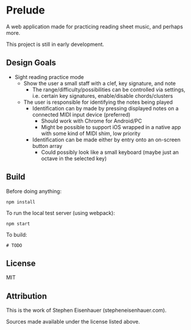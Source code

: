 # Prelude

A web application made for practicing reading sheet music, and perhaps more.

This project is still in early development.

## Design Goals

* Sight reading practice mode
  * Show the user a small staff with a clef, key signature, and note
    * The range/difficulty/possibilities can be controlled via settings, i.e. certain key signatures, enable/disable chords/clusters
  * The user is responsible for identifying the notes being played
    * Identification can by made by pressing displayed notes on a connected MIDI input device (preferred)
      * Should work with Chrome for Android/PC
      * Might be possible to support iOS wrapped in a native app with some kind of MIDI shim, low priority
    * Identification can be made either by entry onto an on-screen button array
      * Could possibly look like a small keyboard (maybe just an octave in the selected key)

## Build

Before doing anything:

    npm install

To run the local test server (using webpack):

    npm start

To build:

    # TODO

## License

MIT

## Attribution

This is the work of Stephen Eisenhauer (stepheneisenhauer.com).

Sources made available under the license listed above.
